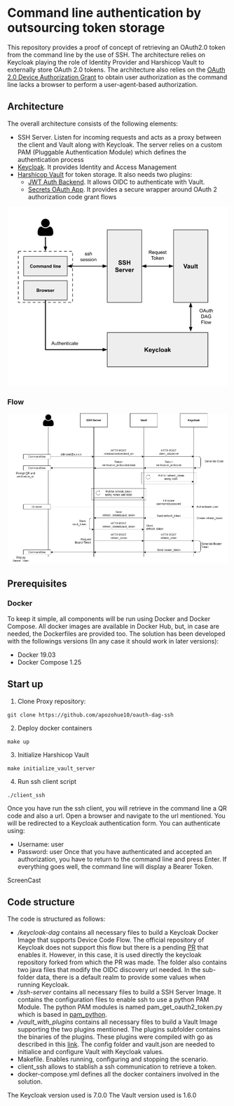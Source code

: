 # Command line authentication by outsourcing token storage

This repository provides a proof of concept of retrieving an OAuth2.0 token from the command line by the use of SSH. The architecture relies on Keycloak playing the role of Identity Provider and Harshicop Vault to externally store OAuth 2.0 tokens. The architecture also relies on the [OAuth 2.0 Device Authorization Grant](https://tools.ietf.org/html/rfc8628) to obtain user authorization as the command line lacks a browser to perform a user-agent-based authorization.

## Architecture
The overall architecture consists of the following elements:
- SSH Server. Listen for incoming requests and acts as a proxy between the client and Vault along with Keycloak. The server relies on a custom PAM (Pluggable Authentication Module) which defines the authentication process
- [Keycloak](https://www.keycloak.org/). It provides Identity and Access Management
- [Harshicop Vault](https://www.vaultproject.io/) for token storage. It also needs two plugins:
    - [JWT Auth Backend](https://github.com/hashicorp/vault-plugin-auth-jwt). It allows OIDC to authenticate with Vault.
    - [Secrets OAuth App](https://github.com/puppetlabs/vault-plugin-secrets-oauthapp). It provides a secure wrapper around OAuth 2 authorization code grant flows

![](https://raw.githubusercontent.com/apozohue10/oauth-dag-ssh/master/doc/architecture.png)

### Flow

![](https://raw.githubusercontent.com/apozohue10/oauth-dag-ssh/master/doc/flow.png)

## Prerequisites
### Docker
To keep it simple, all components will be run using Docker and Docker Compose. All docker images are available in Docker Hub, but, in case are needed, the Dockerfiles are provided too. The solution has been developed with the followings versions (In any case it should work in later versions):
- Docker 19.03
- Docker Compose 1.25

## Start up
1.  Clone Proxy repository:

```console
git clone https://github.com/apozohue10/oauth-dag-ssh
```

2. Deploy docker containers

```console
make up
```

3. Initialize Harshicop Vault

```console
make initialize_vault_server
```

4. Run ssh client script

```console
./client_ssh
```

Once you have run the ssh client, you will retrieve in the command line a QR code and also a url. Open a browser and navigate to the url mentioned. You will be redirected to a Keycloak authentication form. You can authenticate using:
- Username: user
- Password: user
Once that you have authenticated and accepted an authorization, you have to return to the command line and press Enter. If everything goes well, the command line will display a Bearer Token.

ScreenCast

## Code structure
The code is structured as follows:
- */keycloak-dag* contains all necessary files to build a Keycloak Docker Image that supports Device Code Flow. The official repository of Keycloak does not support this flow but there is a pending [PR](https://github.com/keycloak/keycloak/pull/6992) that enables it. However, in this case, it is used directly the keycloak repository forked from which the PR was made. The folder also contains two java files that modify the OIDC discovery url needed. In the sub-folder data, there is a default realm to provide some values when running Keycloak.
- */ssh-server* contains all necessary files to build a SSH Server Image. It contains the configuration files to enable ssh to use a python PAM Module. The python PAM modules is named pam_get_oauth2_token.py which is based in [pam_python](http://pam-python.sourceforge.net/).
- */vault_with_plugins* contains all necessary files to build a Vault Image supporting the two plugins mentioned. The plugins subfolder contains the binaries of the plugins. These plugins were compiled with go as described in this [link](https://learn.hashicorp.com/tutorials/vault/plugin-backends). The config folder and vault.json are needed to initialice and configure Vault with Keycloak values.
- Makefile. Enables running, configuring and stopping the scenario.
- client_ssh allows to stablish a ssh communication to retrieve a token.
- docker-compose.yml defines all the docker containers involved in the solution.

The Keycloak version used is 7.0.0
The Vault version used is 1.6.0
